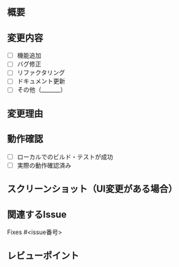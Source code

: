 ## 概要
<!-- このPRの目的や変更内容を簡潔に記載してください -->

## 変更内容
- [ ] 機能追加
- [ ] バグ修正
- [ ] リファクタリング
- [ ] ドキュメント更新
- [ ] その他（_______）

## 変更理由
<!-- なぜこの変更を行ったのか -->

## 動作確認
<!-- 確認した内容や手順を書いてください -->
- [ ] ローカルでのビルド・テストが成功
- [ ] 実際の動作確認済み

## スクリーンショット（UI変更がある場合）
<!-- 必要に応じて -->

## 関連するIssue
<!-- 関連するIssue番号をリンク形式で書いてください -->
Fixes #<issue番号>

## レビューポイント
<!-- レビュワーに特に見てほしい部分 -->
